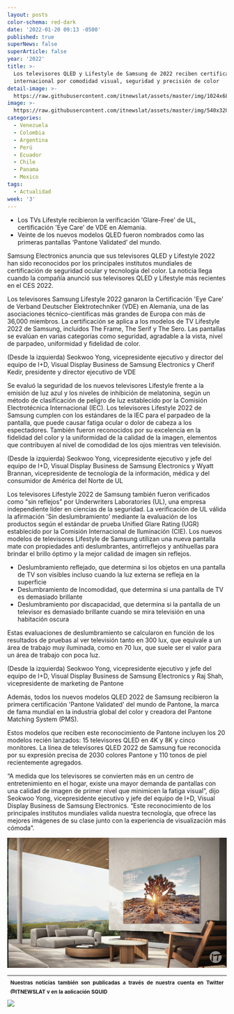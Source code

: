 ```yaml
---
layout: posts
color-schema: red-dark
date: '2022-01-20 09:13 -0500'
published: true
superNews: false
superArticle: false
year: '2022'
title: >-
  Los televisores QLED y Lifestyle de Samsung de 2022 reciben certificación
  internacional por comodidad visual, seguridad y precisión de color 
detail-image: >-
  https://raw.githubusercontent.com/itnewslat/assets/master/img/1024x680/tv-samsung-ces-22-g.jpg
image: >-
  https://raw.githubusercontent.com/itnewslat/assets/master/img/540x320/tv-samsung-ces-22-p.jpg
categories:
  - Venezuela
  - Colombia
  - Argentina
  - Perú
  - Ecuador
  - Chile
  - Panama
  - Mexico
tags:
  - Actualidad
week: '3'
---
```

- Los TVs Lifestyle recibieron la verificación 'Glare-Free' de UL, certificación 'Eye Care' de VDE en Alemania.
- Veinte de los nuevos modelos QLED fueron nombrados como las primeras pantallas ‘Pantone Validated’ del mundo.

Samsung Electronics anuncia que sus televisores QLED y Lifestyle 2022 han sido reconocidos por los principales institutos mundiales de certificación de seguridad ocular y tecnología del color. La noticia llega cuando la compañía anunció sus televisores QLED y Lifestyle más recientes en el CES 2022.
 
Los televisores Samsung Lifestyle 2022 ganaron la Certificación 'Eye Care' de Verband Deutscher Elektrotechniker (VDE) en Alemania, una de las asociaciones técnico-científicas más grandes de Europa con más de 36,000 miembros. La certificación se aplica a los modelos de TV Lifestyle 2022 de Samsung, incluidos The Frame, The Serif y The Sero. Las pantallas se evalúan en varias categorías como seguridad, agradable a la vista, nivel de parpadeo, uniformidad y fidelidad de color.
 
(Desde la izquierda) Seokwoo Yong, vicepresidente ejecutivo y director del equipo de I+D, Visual Display Business de Samsung Electronics y Cherif Kedir, presidente y director ejecutivo de VDE
 
Se evaluó la seguridad de los nuevos televisores Lifestyle frente a la emisión de luz azul y los niveles de inhibición de melatonina, según un método de clasificación de peligro de luz establecido por la Comisión Electrotécnica Internacional (IEC). Los televisores Lifestyle 2022 de Samsung cumplen con los estándares de la IEC para el parpadeo de la pantalla, que puede causar fatiga ocular o dolor de cabeza a los espectadores. También fueron reconocidos por su excelencia en la fidelidad del color y la uniformidad de la calidad de la imagen, elementos que contribuyen al nivel de comodidad de los ojos mientras ven televisión.
 
(Desde la izquierda) Seokwoo Yong, vicepresidente ejecutivo y jefe del equipo de I+D, Visual Display Business de Samsung Electronics y Wyatt Brannan, vicepresidente de tecnología de la información, médica y del consumidor de América del Norte de UL
 
Los televisores Lifestyle  2022 de Samsung también fueron verificados como "sin reflejos" por Underwriters Laboratories (UL), una empresa independiente líder en ciencias de la seguridad. La verificación de UL válida la afirmación 'Sin deslumbramiento' mediante la evaluación de los productos según el estándar de prueba Unified Glare Rating (UGR) establecido por la Comisión Internacional de Iluminación (CIE). Los nuevos modelos de televisores Lifestyle de Samsung utilizan una nueva pantalla mate con propiedades anti deslumbrantes, antirreflejos y antihuellas para brindar el brillo óptimo y la mejor calidad de imagen sin reflejos.
 
- Deslumbramiento reflejado, que determina si los objetos en una pantalla de TV son visibles incluso cuando la luz externa se refleja en la superficie
- Deslumbramiento de Incomodidad, que determina si una pantalla de TV es demasiado brillante
- Deslumbramiento por discapacidad, que determina si la pantalla de un televisor es demasiado brillante cuando se mira televisión en una habitación oscura
 
Estas evaluaciones de deslumbramiento se calcularon en función de los resultados de pruebas al ver televisión tanto en 300 lux, que equivale a un área de trabajo muy iluminada, como en 70 lux, que suele ser el valor para un área de trabajo con poca luz.
 
(Desde la izquierda) Seokwoo Yong, vicepresidente ejecutivo y jefe del equipo de I+D, Visual Display Business de Samsung Electronics y Raj Shah, vicepresidente de marketing de Pantone
 
Además, todos los nuevos modelos QLED 2022 de Samsung recibieron la primera certificación 'Pantone Validated' del mundo de Pantone, la marca de fama mundial en la industria global del color y creadora del Pantone Matching System (PMS).
 
Estos modelos que reciben este reconocimiento de Pantone incluyen los 20 modelos recién lanzados: 15 televisores QLED en 4K y 8K y cinco monitores. La línea de televisores QLED 2022 de Samsung fue reconocida por su expresión precisa de 2030 colores Pantone y 110 tonos de piel recientemente agregados.
 
“A medida que los televisores se convierten más en un centro de entretenimiento en el hogar, existe una mayor demanda de pantallas con una calidad de imagen de primer nivel que minimicen la fatiga visual”, dijo Seokwoo Yong, vicepresidente ejecutivo y jefe del equipo de I+D, Visual Display Business de Samsung Electronics. “Este reconocimiento de los principales institutos mundiales valida nuestra tecnología, que ofrece las mejores imágenes de su clase junto con la experiencia de visualización más cómoda”.

![](https://raw.githubusercontent.com/itnewslat/assets/master/img/540x320/tv-samsung-ces-22-p.jpg)

<table style="height: 42px;" width="569">
<tbody>
<tr>
<td style="text-align: justify;"><sub><strong>Nuestras noticias también son publicadas a través de nuestra cuenta en Twitter <a href="https://twitter.com/itnewslat?lang=es">@ITNEWSLAT</a> y en la aplicación <a href="https://squidapp.co/en/">SQUID</a></strong></sub></td>
</tr>
</tbody>
</table>

<img src="https://tracker.metricool.com/c3po.jpg?hash=56f88a41e39ab42c063cc51676587a04"/>